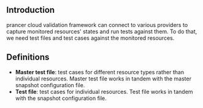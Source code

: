 ## Introduction
prancer cloud validation framework can connect to various providers to capture monitored resources' states and run tests against them. To do that, we need test files and test cases against the monitored resources. 

## Definitions
- **Master test file**: test cases for different resource types rather than individual resources. Master test file works in tandem with the master snapshot configuration file. 
- **Test file**: test cases for individual resources. Test file works in tandem with the snapshot configuration file.



